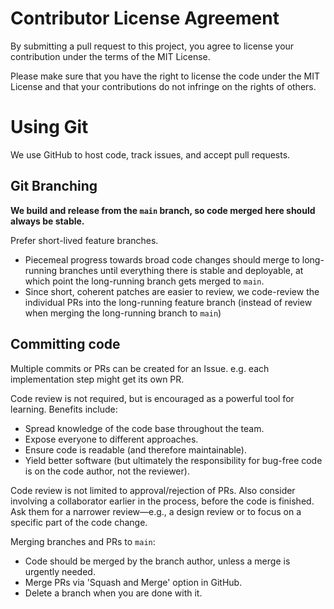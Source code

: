 # Contributor License Agreement

By submitting a pull request to this project, you agree to license your contribution under the terms of the MIT License.

Please make sure that you have the right to license the code under the MIT License and that your contributions do not infringe on the rights of others.

# Using Git

We use GitHub to host code, track issues, and accept pull requests.

## Git Branching

**We build and release from the `main` branch, so code merged here should always be stable.**

Prefer short-lived feature branches.

- Piecemeal progress towards broad code changes should merge to long-running branches until
  everything there is stable and deployable, at which point the long-running branch gets merged
  to `main`.
- Since short, coherent patches are easier to review, we code-review the individual PRs into
  the long-running feature branch (instead of review when merging the long-running branch to
  `main`)

## Committing code

Multiple commits or PRs can be created for an Issue. e.g. each implementation step might get its own PR.

Code review is not required, but is encouraged as a powerful tool for learning. Benefits include:

- Spread knowledge of the code base throughout the team.
- Expose everyone to different approaches.
- Ensure code is readable (and therefore maintainable).
- Yield better software (but ultimately the responsibility
  for bug-free code is on the code author, not the reviewer).

Code review is not limited to approval/rejection of PRs. Also consider involving a collaborator
earlier in the process, before the code is finished. Ask them for a narrower review—e.g., a
design review or to focus on a specific part of the code change.

Merging branches and PRs to `main`:

- Code should be merged by the branch author, unless a merge is urgently needed.
- Merge PRs via 'Squash and Merge' option in GitHub.
- Delete a branch when you are done with it.
